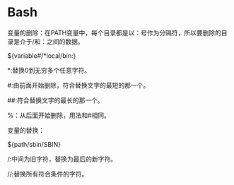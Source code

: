 # Bash

变量的删除：在PATH变量中，每个目录都是以：号作为分隔符，所以要删除的目录是介于/和：之间的数据。

${variable#/*local/bin:}

*:替换0到无穷多个任意字符。

#:由前面开始删除，符合替换文字的最短的那一个。

##:符合替换文字的最长的那一个。

%：从后面开始删除，用法和#相同。

变量的替换：

${path/sbin/SBIN}

/:中间为旧字符，替换为最后的新字符。

//:替换所有符合条件的字符。



